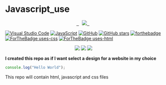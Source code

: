 # Javascript_use

<p align="center">
 <a href="https://github-readme-stats-eight-theta.vercel.app/api/top-langs/?username=BhJaipal&layout=compact&langs_count=16&theme=dark&background=black">  
     <img src="http://github-readme-stats-eight-theta.vercel.app/api/top-langs/?username=BhJaipal&layout=compact&langs_count=16&background=black&theme=dark" style="margin-left:10px"/>  
 </a>  
</p> 
  

[![Visual Studio Code](https://img.shields.io/badge/--007ACC?logo=visual%20studio%20code&logoColor=ffffff)](https://code.visualstudio.com) [![JavaScript](https://img.shields.io/badge/--F7DF1E?logo=javascript&logoColor=000)](https://www.javascript.com/) [![GitHub](https://badgen.net/badge/icon/github?icon=github&label&color=black)](https://github.com) [![GitHub stars](https://img.shields.io/github/stars/BhJaipal/Javascript_use.svg?style=social&label=Star&maxAge=2592000)](https://github.com/BhJaipal/Javascript_use) 
[![forthebadge](https://forthebadge.com/images/badges/made-with-javascript.svg)](https://www.javascript.com)
[![ForTheBadge uses-css](http://ForTheBadge.com/images/badges/uses-css.svg)](http://ForTheBadge.com)
[![ForTheBadge uses-html](http://ForTheBadge.com/images/badges/uses-html.svg)](http://ForTheBadge.com)
<p align="center">
 <img src="https://img.shields.io/github/last-commit/BhJaipal/Python-Module?color=aqua&logo=%20Github&logoColor=%20yellow&style=plastic"> 
 <img src="https://img.shields.io/github/contributors/BhJaipal/Python-Module?color=blue&logo=%20Github&logoColor=%20yellow&style=plastic"> 
  <img src="https://img.shields.io/badge/Made%20with-javascript-1f425f.svg">
</p>

**I created this repo as if I want select a design for a website in my choice**

```js
console.log("Hello World");
```

This repo will contain html, javascript and css files
